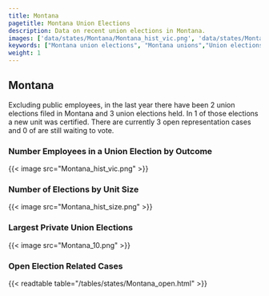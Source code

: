 ```yaml
---
title: Montana
pagetitle: Montana Union Elections
description: Data on recent union elections in Montana.
images: ['data/states/Montana/Montana_hist_vic.png', 'data/states/Montana/Montana_hist_size.png', 'data/states/Montana/Montana_10.png']
keywords: ["Montana union elections", "Montana unions","Union elections"]
weight: 1
---
```

##  Montana

Excluding public employees, in the last year there have been 2 union elections filed in Montana and 3 union elections held. In 1 of those elections a new unit was certified. There are currently 3 open representation cases and 0 of are still waiting to vote.

### Number Employees in a Union Election by Outcome
{{< image src="Montana_hist_vic.png" >}}

### Number of Elections by Unit Size
{{< image src="Montana_hist_size.png" >}}

### Largest Private Union Elections
{{< image src="Montana_10.png" >}}

### Open Election Related Cases
{{< readtable table="/tables/states/Montana_open.html" >}}

